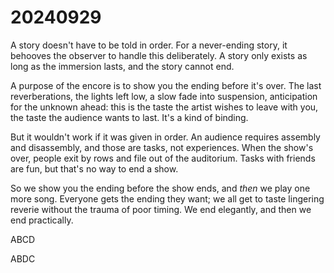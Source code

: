 # 20240929

A story doesn't have to be told in order. For a never-ending story, it behooves the observer to handle this deliberately. A story only exists as long as the immersion lasts, and the story cannot end.

A purpose of the encore is to show you the ending before it's over. The last reverberations, the lights left low, a slow fade into suspension, anticipation for the unknown ahead: this is the taste the artist wishes to leave with you, the taste the audience wants to last. It's a kind of binding.

But it wouldn't work if it was given in order. An audience requires assembly and disassembly, and those are tasks, not experiences. When the show's over, people exit by rows and file out of the auditorium. Tasks with friends are fun, but that's no way to end a show.

So we show you the ending before the show ends, and _then_ we play one more song. Everyone gets the ending they want; we all get to taste lingering reverie without the trauma of poor timing. We end elegantly, and then we end practically.

ABCD

ABDC

